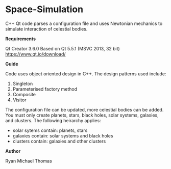 # Space-Simulation
C++ Qt code parses a configuration file and uses Newtonian mechanics to simulate interaction of celestial bodies.

**Requirements**

Qt Creator 3.6.0
Based on Qt 5.5.1 (MSVC 2013, 32 bit)
https://www.qt.io/download/

**Guide**

Code uses object oriented design in C++. The design patterns used include:

1. Singleton
2. Parameterised factory method
3. Composite
4. Visitor

The configuration file can be updated, more celestial bodies can be added. You must only create planets, stars, black holes, solar systems, galaxies, and clusters. The following heirarchy applies:

- solar sytems contain: planets, stars
- galaxies contain: solar systems and black holes
- clusters contain: galaxies and other clusters

**Author**

Ryan Michael Thomas

